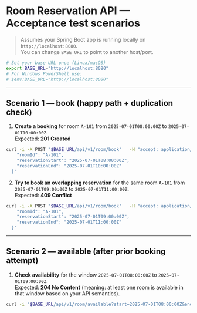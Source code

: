 # Room Reservation API — Acceptance test scenarios

> Assumes your Spring Boot app is running locally on `http://localhost:8080`.  
> You can change `BASE_URL` to point to another host/port.

```bash
# Set your base URL once (Linux/macOS)
export BASE_URL="http://localhost:8080"
# For Windows PowerShell use:
# $env:BASE_URL="http://localhost:8080"
```

---

## Scenario 1 — book (happy path + duplication check)

1) **Create a booking** for room `A-101` from `2025-07-01T08:00:00Z` to `2025-07-01T10:00:00Z`.  
   Expected: **201 Created**

```bash
curl -i -X POST "$BASE_URL/api/v1/room/book"   -H "accept: application/json"   -H "content-type: application/json"   -d '{
    "roomId": "A-101",
    "reservationStart": "2025-07-01T08:00:00Z",
    "reservationEnd": "2025-07-01T10:00:00Z"
  }'
```

2) **Try to book an overlapping reservation** for the same room `A-101` from `2025-07-01T09:00:00Z` to `2025-07-01T11:00:00Z`.  
   Expected: **409 Conflict**

```bash
curl -i -X POST "$BASE_URL/api/v1/room/book"   -H "accept: application/json"   -H "content-type: application/json"   -d '{
    "roomId": "A-101",
    "reservationStart": "2025-07-01T09:00:00Z",
    "reservationEnd": "2025-07-01T11:00:00Z"
  }'
```

---

## Scenario 2 — available (after prior booking attempt)

1) **Check availability** for the window `2025-07-01T08:00:00Z` to `2025-07-01T09:00:00Z`.  
   Expected: **204 No Content** (meaning: at least one room is available in that window based on your API semantics).

```bash
curl -i "$BASE_URL/api/v1/room/available?start=2025-07-01T08:00:00Z&end=2025-07-01T09:00:00Z"
```

